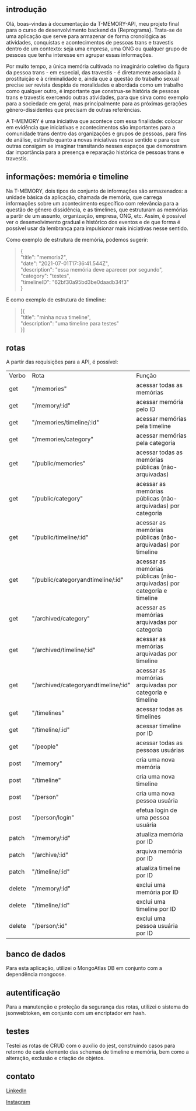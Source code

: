 ## introdução

Olá, boas-vindas à documentação da T-MEMORY-API, meu projeto final para o curso de desenvolvimento backend da {Reprograma}. Trata-se de uma aplicação que serve para armazenar de forma cronológica as atividades, conquistas e acontecimentos de pessoas trans e travestis dentro de um contexto: seja uma empresa, uma ONG ou qualquer grupo de pessoas que tenha interesse em agrupar essas informações.

Por muito tempo, a única memória cultivada no imaginário coletivo da figura da pessoa trans - em especial, das travestis - é diretamente associada à prostituição e à criminalidade e, ainda que a questão do trabalho sexual precise ser revista despida de moralidades e abordada como um trabalho como qualquer outro, é importante que construa-se história de pessoas trans e travestis exercendo outras atividades, para que sirva como exemplo para a sociedade em geral, mas principalmente para as próximas gerações gênero-dissidentes que precisam de outras referências.

A T-MEMORY é uma iniciativa que acontece com essa finalidade: colocar em evidência que iniciativas e acontecimentos são importantes para a comunidade trans dentro das organizações e grupos de pessoas, para fins de análise, estímulo quanto a novas iniciativas nesse sentido e para que outras consigam se imaginar transitando nesses espaços que demonstram dar importância para a presença e reparação histórica de pessoas trans e travestis.
	
## informações: memória e timeline

Na T-MEMORY, dois tipos de conjunto de informações são armazenados: a unidade básica da aplicação, chamada de memória, que carrega informações sobre um acontecimento específico com relevância para a questão de gênero dissidência, e as timelines, que estruturam as memórias a partir de um assunto, organização, empresa, ONG, etc. Assim, é possível ver o desenvolvimento gradual e histórico dos eventos e de que forma é possível usar da lembrança para impulsionar mais iniciativas nesse sentido.

Como exemplo de estrutura de memória, podemos sugerir:

> {<br>
>     "title": "memoria2",<br>
>     "date": "2021-07-01T17:36:41.544Z",<br>
>     "description": "essa memória deve aparecer por segundo",<br>
>     "category": "testes",<br>
>     "timelineID": "62bf30a95bd3be0daadb34f3"<br>
> }

E como exemplo de estrutura de timeline:

> [{<br>
>     "title": "minha nova timeline",<br>
>     "description": "uma timeline para testes"<br>
> }]

## rotas

A partir das requisições para a API, é possível:

<table>
<tr>
  <td>Verbo</td>
  <td>Rota</td>
  <td>Função</td>
</tr>
<tr>
  <td>get</td>
  <td>"/memories"</td>
  <td>acessar todas as memórias</td>
</tr>
<tr>
  <td>get</td>
  <td>"/memory/:id"</td>
  <td>acessar memória pelo ID</td>
</tr>
<tr>
  <td>get</td>
  <td>"/memories/timeline/:id"</td>
  <td>acessar memórias pela timeline</td>
</tr>
<tr>
  <td>get</td>
  <td>"/memories/category"</td>
  <td>acessar memórias pela categoria</td>
</tr>
<tr>
  <td>get</td>
  <td>"/public/memories"</td>
  <td>acessar todas as memórias públicas (não-arquivadas)</td>
</tr>
<tr>
  <td>get</td>
  <td>"/public/category"</td>
  <td>acessar as memórias públicas (não-arquivadas) por categoria</td>
</tr>
<tr>
  <td>get</td>
  <td>"/public/timeline/:id"</td>
  <td>acessar as memórias públicas (não-arquivadas) por timeline</td>
</tr>
<tr>
  <td>get</td>
  <td>"/public/categoryandtimeline/:id"</td>
  <td>acessar as memórias públicas (não-arquivadas) por categoria e timeline</td>
</tr>
<tr>
  <td>get</td>
  <td>"/archived/category"</td>
  <td>acessar as memórias arquivadas por categoria</td>
</tr>
<tr>
  <td>get</td>
  <td>"/archived/timeline/:id"</td>
  <td>acessar as memórias arquivadas por timeline</td>
</tr>
<tr>
  <td>get</td>
  <td>"/archived/categoryandtimeline/:id"</td>
  <td>acessar as memórias arquivadas por categoria e timeline</td>
</tr>
<tr>
  <td>get</td>
  <td>"/timelines"</td>
  <td>acessar todas as timelines</td>
</tr>
<tr>
  <td>get</td>
  <td>"/timeline/:id"</td>
  <td>acessar timeline por ID</td>
</tr>
<tr>
  <td>get</td>
  <td>"/people"</td>
  <td>acessar todas as pessoas usuárias</td>
</tr>
<tr>
  <td>post</td>
  <td>"/memory"</td>
  <td>cria uma nova memória</td>
</tr>
<tr>
  <td>post</td>
  <td>"/timeline"</td>
  <td>cria uma nova timeline</td>
</tr>
<tr>
  <td>post</td>
  <td>"/person"</td>
  <td>cria uma nova pessoa usuária</td>
</tr>
<tr>
  <td>post</td>
  <td>"/person/login"</td>
  <td>efetua login de uma pessoa usuária</td>
</tr>
<tr>
  <td>patch</td>
  <td>"/memory/:id"</td>
  <td>atualiza memória por ID</td>
</tr>
<tr>
  <td>patch</td>
  <td>"/archive/:id"</td>
  <td>arquiva memória por ID</td>
</tr>
<tr>
  <td>patch</td>
  <td>"/timeline/:id"</td>
  <td>atualiza timeline por ID</td>
</tr>
<tr>
  <td>delete</td>
  <td>"/memory/:id"</td>
  <td>exclui uma memória por ID</td>
</tr>
<tr>
  <td>delete</td>
  <td>"/timeline/:id"</td>
  <td>exclui uma timeline por ID</td>
</tr>
<tr>
  <td>delete</td>
  <td>"/person/:id"</td>
  <td>exclui uma pessoa usuária por ID</td>
</tr>
</table>

## banco de dados

Para esta aplicação, utilizei o MongoAtlas DB em conjunto com a dependência mongoose.

## autentificação

Para a manutenção e proteção da segurança das rotas, utilizei o sistema do jsonwebtoken, em conjunto com um encriptador em hash.

## testes

Testei as rotas de CRUD com o auxílio do jest, construindo casos para retorno de cada elemento das schemas de timeline e memória, bem como a alteração, exclusão e criação de objetos.

## contato

[LinkedIn](https://www.linkedin.com/in/agnes-ign%C3%A1cio-a07762125/ "LinkedIn")

[Instagram](https://instagram.com/auroraliquida "Instagram")
